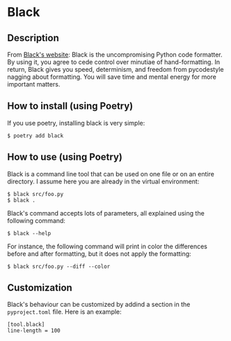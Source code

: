 # Black

## Description

From [Black's website](https://github.com/psf/black):  Black is the uncompromising Python code formatter. By using it, you agree to cede control over minutiae of hand-formatting. In return, Black gives you speed, determinism, and freedom from pycodestyle nagging about formatting. You will save time and mental energy for more important matters.

## How to install (using Poetry)

If you use poetry, installing black is very simple:

```
$ poetry add black
```

## How to use (using Poetry)

Black is a command line tool that can be used on one file or on an entire directory. I assume here you are already in the virtual environment:

```
$ black src/foo.py
$ black .
```

Black's command accepts lots of parameters, all explained using the following command:

```
$ black --help
```

For instance, the following command will print in color the differences before and after formatting, but it does not apply the formatting:

```
$ black src/foo.py --diff --color
```

## Customization

Black's behaviour can be customized by addind a section in the `pyproject.toml` file. Here is an example:

```
[tool.black]
line-length = 100
```